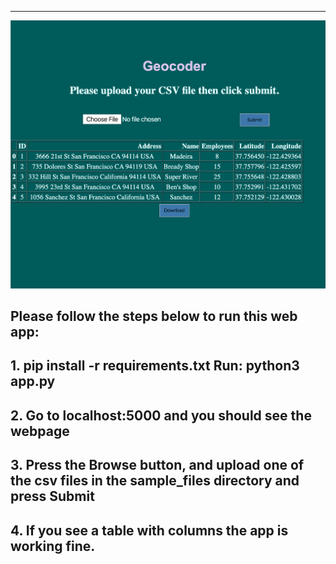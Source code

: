 ---
![](/images/Untitled.png)
>>
## Please follow the steps below to run this web app:
## 1. pip install -r requirements.txt **Run: python3 app.py**

## 2. Go to localhost:5000 and you should see the webpage

## 3. Press the Browse button, and upload one of the csv files in the sample_files directory and press Submit

## 4. If you see a table with columns the app is working fine.
>>>

